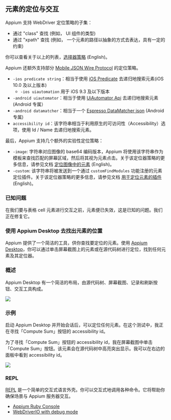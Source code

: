 ## 元素的定位与交互

Appium 支持 WebDriver 定位策略的子集：

* 通过 "class" 查找 (例如， UI 组件的类型)
* 通过 "xpath" 查找 (例如， 一个元素的路径以抽象的方式去表达，具有一定的约束)

你可以查看关于以上的列表，[选择器策略](/docs/en/commands/element/find-elements.md#selector-strategies) (English)。

Appium 还额外支持部分 [Mobile JSON Wire Protocol](https://github.com/SeleniumHQ/mobile-spec/blob/master/spec-draft.md) 的定位策略。

* `-ios predicate string`：相当于使用 [iOS Predicate](/docs/en/writing-running-appium/ios/ios-predicate.md) 去递归地搜索元素(iOS 10.0 及以上版本)
    * `-ios uiautomation` 用于 iOS 9.3 及以下版本
* `-android uiautomator`：相当于使用 [UiAutomator Api](/docs/en/writing-running-appium/android/uiautomator-uiselector.md) 去递归地搜索元素(Android 专属）
* `-android datamatcher`：相当于一个 [Espresso DataMatcher json](/docs/en/writing-running-appium/android/espresso-datamatcher-selector.md) (Android 专属)
* `accessibility id`：该字符串相当于利用原生的可访问性（Accessibility）选项，使用 Id / Name 去递归地搜索元素。

最后，Appium 支持几个额外的实验性定位策略：

* `-image`: 字符串对应图像的 base64 编码版本，Appium 将使用该字符串作为模板来查找匹配的屏幕区域，然后将其视为元素点击。关于该定位器策略的更多信息，请参见文档 [定位图像中的元素](/docs/en/advanced-concepts/image-elements.md) (English)。
* `-custom`: 该字符串将被发送到一个通过 `customFindModules` 功能注册的元素定位插件。关于该定位器策略的更多信息，请参见文档 [用于定位元素的插件](/docs/en/advanced-concepts/element-finding-plugins.md) (English)。

### 已知问题

在我们要与表格 cell 元素进行交互之前，元素便已失效，这是已知的问题。我们正在修复它。

### 使用 Appium Desktop 去找出元素的位置

Appium 提供了一个简洁的工具，供你查找要定位的元素。使用 [Appium Desktop](https://github.com/appium/appium-desktop)，你可以通过单击屏幕截图上的元素或在源代码树进行定位，找到任何元素及其定位器。

### 概述

Appium Desktop 有一个简洁的布局，由源代码树、屏幕截图、记录和刷新按钮、交互工具构成。

![](https://github.com/appium/appium-desktop/raw/master/docs/images/screen-inspector-and-logs.png)

### 示例

启动 Appium Desktop 并开始会话后，可以定位任何元素。在这个测试中，我正在寻找「Compute Sum」按钮的 accessibility id。

为了寻找「Compute Sum」按钮的 accessibility id，我在屏幕截图中单击「Compute Sum」按钮。该元素会在源代码树中高亮突出显示。我可以在右边的面板中看到 accessibility id。

![](https://github.com/appium/appium-desktop/raw/master/docs/images/screen-inspector.png)

### REPL
[REPL](https://en.wikipedia.org/wiki/Read%E2%80%93eval%E2%80%93print_loop) 是一个简单的交互式语言外壳。你可以交互式地调用各种命令。它将帮助你确保场景与 Appium 服务器交互。

- [Appium Ruby Console](https://github.com/appium/ruby_console)
- [WebDriverIO with debug mode](https://webdriver.io/docs/api/browser/debug.html)
